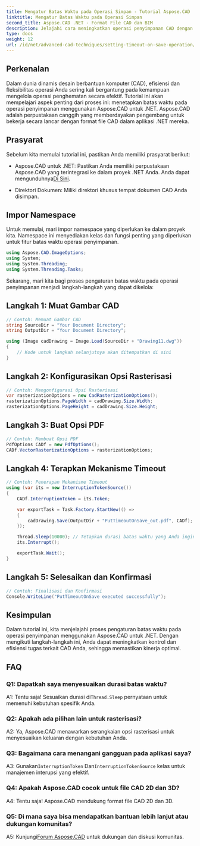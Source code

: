 ```yaml
---
title: Mengatur Batas Waktu pada Operasi Simpan - Tutorial Aspose.CAD
linktitle: Mengatur Batas Waktu pada Operasi Simpan
second_title: Aspose.CAD .NET - Format File CAD dan BIM
description: Jelajahi cara meningkatkan operasi penyimpanan CAD dengan pengaturan batas waktu menggunakan Aspose.CAD untuk .NET. Tingkatkan efisiensi dan kontrol dalam aplikasi .NET Anda.
type: docs
weight: 12
url: /id/net/advanced-cad-techniques/setting-timeout-on-save-operation/
---
```

## Perkenalan

Dalam dunia dinamis desain berbantuan komputer (CAD), efisiensi dan fleksibilitas operasi Anda sering kali bergantung pada kemampuan mengelola operasi penghematan secara efektif. Tutorial ini akan mempelajari aspek penting dari proses ini: menetapkan batas waktu pada operasi penyimpanan menggunakan Aspose.CAD untuk .NET. Aspose.CAD adalah perpustakaan canggih yang memberdayakan pengembang untuk bekerja secara lancar dengan format file CAD dalam aplikasi .NET mereka.

## Prasyarat

Sebelum kita memulai tutorial ini, pastikan Anda memiliki prasyarat berikut:

-  Aspose.CAD untuk .NET: Pastikan Anda memiliki perpustakaan Aspose.CAD yang terintegrasi ke dalam proyek .NET Anda. Anda dapat mengunduhnya[Di Sini](https://releases.aspose.com/cad/net/).

- Direktori Dokumen: Miliki direktori khusus tempat dokumen CAD Anda disimpan.

## Impor Namespace

Untuk memulai, mari impor namespace yang diperlukan ke dalam proyek kita. Namespace ini menyediakan kelas dan fungsi penting yang diperlukan untuk fitur batas waktu operasi penyimpanan.

```csharp
using Aspose.CAD.ImageOptions;
using System;
using System.Threading;
using System.Threading.Tasks;
```

Sekarang, mari kita bagi proses pengaturan batas waktu pada operasi penyimpanan menjadi langkah-langkah yang dapat dikelola:

## Langkah 1: Muat Gambar CAD

```csharp
// Contoh: Memuat Gambar CAD
string SourceDir = "Your Document Directory";
string OutputDir = "Your Document Directory";

using (Image cadDrawing = Image.Load(SourceDir + "Drawing11.dwg"))
{
    // Kode untuk langkah selanjutnya akan ditempatkan di sini
}
```

## Langkah 2: Konfigurasikan Opsi Rasterisasi

```csharp
// Contoh: Mengonfigurasi Opsi Rasterisasi
var rasterizationOptions = new CadRasterizationOptions();
rasterizationOptions.PageWidth = cadDrawing.Size.Width;
rasterizationOptions.PageHeight = cadDrawing.Size.Height;
```

## Langkah 3: Buat Opsi PDF

```csharp
// Contoh: Membuat Opsi PDF
PdfOptions CADf = new PdfOptions();
CADf.VectorRasterizationOptions = rasterizationOptions;
```

## Langkah 4: Terapkan Mekanisme Timeout

```csharp
// Contoh: Penerapan Mekanisme Timeout
using (var its = new InterruptionTokenSource())
{
    CADf.InterruptionToken = its.Token;

    var exportTask = Task.Factory.StartNew(() =>
    {
        cadDrawing.Save(OutputDir + "PutTimeoutOnSave_out.pdf", CADf);
    });

    Thread.Sleep(10000); // Tetapkan durasi batas waktu yang Anda inginkan dalam milidetik
    its.Interrupt();

    exportTask.Wait();
}
```

## Langkah 5: Selesaikan dan Konfirmasi

```csharp
// Contoh: Finalisasi dan Konfirmasi
Console.WriteLine("PutTimeoutOnSave executed successfully");
```

## Kesimpulan

Dalam tutorial ini, kita menjelajahi proses pengaturan batas waktu pada operasi penyimpanan menggunakan Aspose.CAD untuk .NET. Dengan mengikuti langkah-langkah ini, Anda dapat meningkatkan kontrol dan efisiensi tugas terkait CAD Anda, sehingga memastikan kinerja optimal.

## FAQ

### Q1: Dapatkah saya menyesuaikan durasi batas waktu?

A1: Tentu saja! Sesuaikan durasi di`Thread.Sleep` pernyataan untuk memenuhi kebutuhan spesifik Anda.

### Q2: Apakah ada pilihan lain untuk rasterisasi?

A2: Ya, Aspose.CAD menawarkan serangkaian opsi rasterisasi untuk menyesuaikan keluaran dengan kebutuhan Anda.

### Q3: Bagaimana cara menangani gangguan pada aplikasi saya?

 A3: Gunakan`InterruptionToken` Dan`InterruptionTokenSource` kelas untuk manajemen interupsi yang efektif.

### Q4: Apakah Aspose.CAD cocok untuk file CAD 2D dan 3D?

A4: Tentu saja! Aspose.CAD mendukung format file CAD 2D dan 3D.

### Q5: Di mana saya bisa mendapatkan bantuan lebih lanjut atau dukungan komunitas?

A5: Kunjungi[Forum Aspose.CAD](https://forum.aspose.com/c/cad/19) untuk dukungan dan diskusi komunitas.